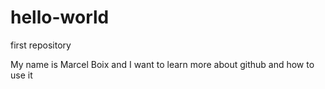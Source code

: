 # hello-world
first repository

My name is Marcel Boix and I want to learn more about github and how to use it
